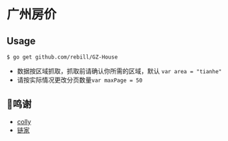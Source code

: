 # 广州房价

## Usage

`$ go get github.com/rebill/GZ-House`

* 数据按区域抓取，抓取前请确认你所需的区域，默认 `var area = "tianhe"`
* 请按实际情况更改分页数量`var maxPage = 50`

## 鸣谢

* [colly](https://github.com/gocolly/colly)
* [链家](https://gz.lianjia.com/)
